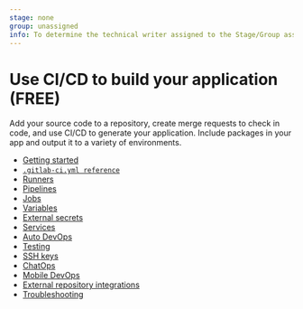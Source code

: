 ```yaml
---
stage: none
group: unassigned
info: To determine the technical writer assigned to the Stage/Group associated with this page, see https://about.gitlab.com/handbook/product/ux/technical-writing/#assignments
---
```


# Use CI/CD to build your application **(FREE)**

Add your source code to a repository, create merge requests to check in
code, and use CI/CD to generate your application. Include packages in your app and output it to a variety of environments.

- [Getting started](../ci/index.md)
- [`.gitlab-ci.yml reference`](../ci/yaml/index.md)
- [Runners](https://docs.gitlab.com/runner/)
- [Pipelines](../ci/pipelines/index.md)
- [Jobs](../ci/jobs/index.md)
- [Variables](../ci/variables/index.md)
- [External secrets](../ci/secrets/index.md)
- [Services](../ci/services/index.md)
- [Auto DevOps](autodevops/index.md)
- [Testing](../ci/testing/index.md)
- [SSH keys](../ci/ssh_keys/index.md)
- [ChatOps](../ci/chatops/index.md)
- [Mobile DevOps](../ci/mobile_devops.md)
- [External repository integrations](../ci/ci_cd_for_external_repos/index.md)
- [Troubleshooting](../ci/troubleshooting.md)
